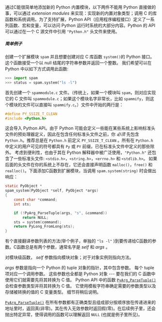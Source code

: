 通过C能很简单地添加新的 Python 内置模块，以下两件不能用 Python 直接做的事，可以通过 *extension modules* 来实现：实现新的内置对象类型；调用 C 的库函数和系统调用。为了支持扩展，Python API（应用程序编程接口）定义了一系列函数、宏和变量，可以访问 Python 运行时系统的大部分内容。Python 的 API 可以通过在一个 C 源文件中引用 `"Python.h"` 头文件来使用。



##### 简单例子

创建一个扩展模块 `spam` 并且想要创建对应 C 库函数 `system()`的 Python 接口。这个函数接受一个以 null 结尾的字符串参数并返回一个整数。 我们希望可以在 Python 中以如下方式调用此函数:

```python
>>> import spam
>>> status = spam.system("ls -l")
```

首先创建一个 `spammodule.c` 文件。（传统上，如果一个模块叫 `spam`，则对应实现它的 C 文件叫 `spammodule.c`；如果这个模块名字非常长，比如 `spammify`，则这个模块的文件可以直接叫 `spammify.c`。）文件中开始的两行是：

```c
#define PY_SSIZE_T_CLEAN
#include <Python.h>
```

这会导入 Python API。由于 Python 可能会定义一些能在某些系统上影响标准头文件的预处理器定义，因此在包含任何标准头文件之前，你 *必须* 先包含 `Python.h`。推荐总是在 `Python.h` 前定义 `PY_SSIZE_T_CLEAN` 。所有在 `Python.h` 中定义的用户可见的符号都具有 `Py` 或 `PY` 前缀，已在标准头文件中定义的那些除外。 考虑到便利性，也由于其在 Python 解释器中被广泛使用，`"Python.h"` 还包含了一些标准头文件: `<stdio.h>`，`<string.h>`，`<errno.h>` 和 `<stdlib.h>`。 如果后面的头文件在你的系统上不存在，它还会直接声明函数 `malloc()`，`free()` 和 `realloc()`。下面添加C函数到扩展模块，当调用 `spam.system(string)` 时会做出响应：

```c
static PyObject *
spam_system(PyObject *self, PyObject *args)
{
    const char *command;
    int sts;

    if (!PyArg_ParseTuple(args, "s", &command))
        return NULL;
    sts = system(command);
    return PyLong_FromLong(sts);
}
```

有个直接翻译参数列表的方法(举个例子，单独的 `"ls -l"` )到要传递给C函数的参数。C函数总是有两个参数，通常名字是 *self* 和 *args* 。

对模块级函数， *self* 参数指向模块对象；对于对象实例则指向方法。

*args* 参数是指向一个 Python 的 tuple 对象的指针，其中包含参数。 每个 tuple 项对应一个调用参数。 这些参数也全都是 Python 对象 --- 要在我们的 C 函数中使用它们就需要先将其转换为 C 值。 Python API 中的函数 [`PyArg_ParseTuple()`](https://docs.python.org/zh-cn/3/c-api/arg.html#c.PyArg_ParseTuple) 会检查参数类型并将其转换为 C 值。 它使用模板字符串确定需要的参数类型以及存储被转换的值的 C 变量类型。 细节将稍后说明。

[`PyArg_ParseTuple()`](https://docs.python.org/zh-cn/3/c-api/arg.html#c.PyArg_ParseTuple) 在所有参数都有正确类型且组成部分按顺序放在传递进来的地址里时，返回真(非零)。其在传入无效参数时返回假(零)。在后续例子里，还会抛出特定异常，使得调用的函数可以理解返回 `NULL` (也就是例子里所见)。